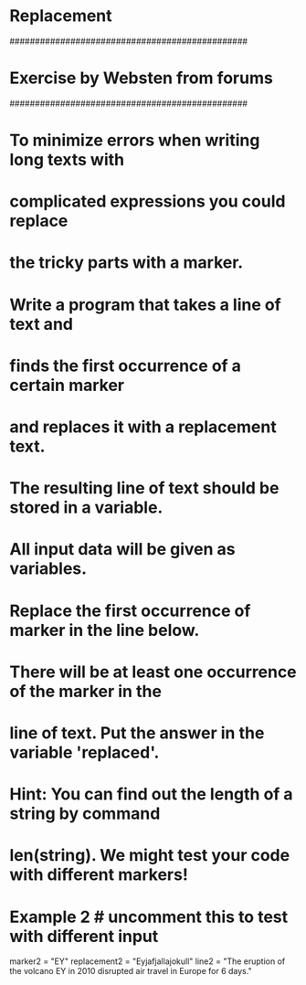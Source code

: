 # Replacement
###############################################
#       Exercise by Websten from forums       #
###############################################
# To minimize errors when writing long texts with
# complicated expressions you could replace 
# the tricky parts with a marker. 
# Write a program that takes a line of text and 
# finds the first occurrence of a certain marker 
# and replaces it with a replacement text. 
# The resulting line of text should be stored in a variable. 
# All input data will be given as variables.
#
# Replace the first occurrence of marker in the line below.
# There will be at least one occurrence of the marker in the
# line of text. Put the answer in the variable 'replaced'.
# Hint: You can find out the length of a string by command
# len(string). We might test your code with different markers!

# Example 2 # uncomment this to test with different input
marker2 = "EY"
replacement2 = "Eyjafjallajokull"
line2 = "The eruption of the volcano EY in 2010 disrupted air travel in Europe for 6 days."
